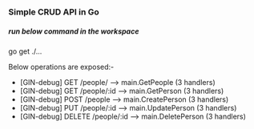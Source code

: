 ### Simple CRUD API in Go 
##### run below command in the workspace 
go get ./...

Below operations are exposed:- 
- [GIN-debug] GET    /people/                  --> main.GetPeople (3 handlers) 
- [GIN-debug] GET    /people/:id               --> main.GetPerson (3 handlers) 
- [GIN-debug] POST   /people                   --> main.CreatePerson (3 handlers) 
- [GIN-debug] PUT    /people/:id               --> main.UpdatePerson (3 handlers) 
- [GIN-debug] DELETE /people/:id               --> main.DeletePerson (3 handlers) 




